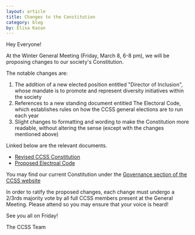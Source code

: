 ```yaml
---
layout: article
title: Changes to the Constitution
category: blog
by: Elisa Kazan
---
```

Hey Everyone!

At the Winter General Meeting (Friday, March 8, 6-8 pm), we will be proposing changes to our society's Constitution.

The notable changes are:
1. The addition of a new elected position entitled "Director of Inclusion", whose mandate is to promote and represent diversity initiatives within the society
2. References to a new standing document entitled The Electoral Code, which establishes rules on how the CCSS general elections are to run each year
3. Slight changes to formatting and wording to make the Constitution more readable, without altering the sense (except with the changes mentioned above)

Linked below are the relevant documents.
- [Revised CCSS Constitution](https://docs.google.com/document/d/1qjUtn-7BfmmLniZZDFm3mfygoKr1cPsf8yWleRk_baU/edit?usp=sharing)
- [Proposed Electroal Code](https://docs.google.com/document/d/1v66nTxoRgAYNnXLr3ZIAhjkyiHMRGUoK3rH9rmLL478/edit?usp=sharing)

You may find our current Constitution under the [Governance section of the CCSS website](http://ccss.carleton.ca/about/governance/)

In order to ratify the proposed changes, each change must undergo a 2/3rds majority vote by all full CCSS members present at the General Meeting. Please attend so you may ensure that your voice is heard!

See you all on Friday!

The CCSS Team
